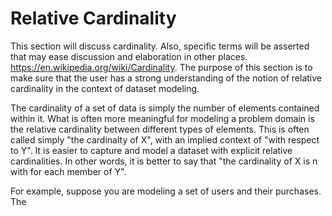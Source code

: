 Relative Cardinality
====================

This section will discuss cardinality. Also, specific terms will
be asserted that may ease discussion and elaboration in other places.
https://en.wikipedia.org/wiki/Cardinality. The purpose of this section
is to make sure that the user has a strong understanding of the notion
of relative cardinality in the context of dataset modeling.

The cardinality of a set of data is simply the number of elements contained within it. What is often more meaningful for modeling
 a problem domain is the relative cardinality between different
 types of elements. This is often called simply "the cardinalty of X",
 with an implied context of "with respect to Y". It is easier
 to capture and model a dataset with explicit relative cardinalities.
 In other words, it is better to say that "the cardinality of X is n
 with for each member of Y".
 

 
For example, suppose you are modeling a set of users and their
 purchases. The 